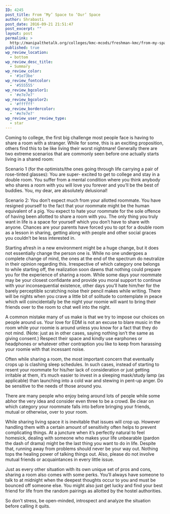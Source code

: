 ```yaml
---
ID: 4245
post_title: From ‘My’ Space to ‘Our’ Space
author: Shrabasti
post_date: 2016-09-21 21:51:47
post_excerpt: ""
layout: post
permalink: >
  http://manipalthetalk.org/colleges/kmc-mcods/freshman-kmc/from-my-space-to-our-space/
published: true
wp_review_location:
  - bottom
wp_review_desc_title:
  - Summary
wp_review_color:
  - '#1e73be'
wp_review_fontcolor:
  - '#555555'
wp_review_bgcolor1:
  - '#e7e7e7'
wp_review_bgcolor2:
  - '#ffffff'
wp_review_bordercolor:
  - '#e7e7e7'
wp_review_user_review_type:
  - star
---
```

Coming to college, the first big challenge most people face is having to share a room with a stranger. While for some, this is an exciting proposition, others find this to be like living their worst nightmare! Generally there are two extreme scenarios that are commonly seen before one actually starts living in a shared room:

Scenario 1 (for the optimists/the ones going through life carrying a pair of rose-tinted glasses): You are super- excited to get to college and stay in a double room. You suffer from a mental condition where you think anybody who shares a room with you will love you forever and you’ll be the best of buddies. You, my dear, are absolutely delusional!

Scenario 2: You don’t expect much from your allotted roommate. You have resigned yourself to the fact that your roommate might be the human equivalent of a pig. You expect to hate your roommate for the sole offence of having been allotted to share a room with you. The only thing you truly want in life is a space for yourself which you don’t have to share with anyone. Chances are your parents have forced you to opt for a double room as a lesson in sharing, getting along with people and other social graces you couldn’t be less interested in.

Starting afresh in a new environment might be a huge change, but it does not essentially change the person one is. While no one undergoes a complete change of mind, the ones at the end of the spectrum do neutralize in their opinion regarding this. Irrespective of which category one belongs to while starting off, the realization soon dawns that nothing could prepare you for the experience of sharing a room. While some days your roommate may be your closest confidante and provide you moral support to continue with your inconsequential existence, other days you’ll hate him/her for the barely perceptible scratching noise their pencil makes while writing. There will be nights when you crave a little bit of solitude to contemplate in peace which will coincidentally be the night your roomie will want to bring their friends over to the room to chat well into the night.

A common mistake many of us make is that we try to impose our choices on people around us. Your love for EDM is not an excuse to blare music in the room while your roomie is around unless you know for a fact that they do not mind. (Note: just as in other cases, saying nothing isn’t the same as giving consent.) Respect their space and kindly use earphones or headphones or whatever other contraption you like to keep from harassing your roomie with that incessant noise.

Often while sharing a room, the most important concern that eventually crops up is clashing sleep schedules. In such cases, instead of starting to resent your roommate for his/her lack of consideration or just getting irritable at them, it’s much easier to invest in a sleeping mask/study lamp (as applicable) than launching into a cold war and stewing in pent-up anger. Do be sensitive to the needs of those around you.

There are many people who enjoy being around lots of people while some abhor the very idea and consider even three to be a crowd. Be clear on which category your roommate falls into before bringing your friends, mutual or otherwise, over to your room.

While sharing living space it is inevitable that issues will crop up. However handling them with a certain amount of sensitivity often helps to prevent complicating things. At a juncture when it’s perfectly natural to feel homesick, dealing with someone who makes your life unbearable (pardon the dash of drama) might be the last thing you want to do in life. Despite that, running away from problems should never be your way out. Nothing tops the healing power of talking things out. Also, please do not involve mutual friends or acquaintances in every little issue.

Just as every other situation with its own unique set of pros and cons, sharing a room also comes with some perks. You’ll always have someone to talk to at midnight when the deepest thoughts occur to you and must be bounced off someone else. You might also just get lucky and find your best friend for life from the random pairings as allotted by the hostel authorities.

So don’t stress, be open-minded, introspect and analyze the situation before calling it quits.